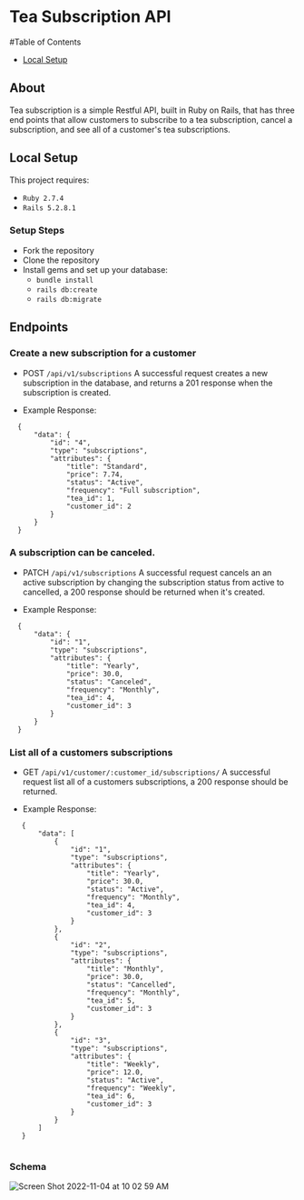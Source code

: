 # Tea Subscription API

#Table of Contents
* [Local Setup](https://github.com/tea-subscription/blob/main/README.md#about)
## About 
Tea subscription is a simple Restful API, built in Ruby on Rails, that has three end points that allow customers to subscribe to a tea subscription, cancel a subscription, and see all of a customer's tea subscriptions. 

## Local Setup 
This project requires:
 * `Ruby 2.7.4`
 * `Rails 5.2.8.1`
 
### Setup Steps
* Fork the repository
* Clone the repository
* Install gems and set up your database:
   * `bundle install`
   * `rails db:create`
   * `rails db:migrate`
   

## Endpoints 
### Create a new subscription for a customer 
* POST `/api/v1/subscriptions`
A successful request creates a new subscription in the database, and returns a 201 response when the subscription is created. 

* Example Response: 
``` 
  {
      "data": {
          "id": "4",
          "type": "subscriptions",
          "attributes": {
              "title": "Standard",
              "price": 7.74,
              "status": "Active",
              "frequency": "Full subscription",
              "tea_id": 1,
              "customer_id": 2
          }
      }
  }
```

### A subscription can be canceled. 
* PATCH `/api/v1/subscriptions`
A successful request cancels an an active subscription by changing the subscription status from active to cancelled, a 200 response should be returned when it's created. 

* Example Response: 

``` 
  {
      "data": {
          "id": "1",
          "type": "subscriptions",
          "attributes": {
              "title": "Yearly",
              "price": 30.0,
              "status": "Canceled",
              "frequency": "Monthly",
              "tea_id": 4,
              "customer_id": 3
          }
      }
  }

```

### List all of a customers subscriptions 
* GET `/api/v1/customer/:customer_id/subscriptions/`
A successful request list all of a customers subscriptions, a 200 response should be returned. 

* Example Response: 
```
   {
       "data": [
           {
               "id": "1",
               "type": "subscriptions",
               "attributes": {
                   "title": "Yearly",
                   "price": 30.0,
                   "status": "Active",
                   "frequency": "Monthly",
                   "tea_id": 4,
                   "customer_id": 3
               }
           },
           {
               "id": "2",
               "type": "subscriptions",
               "attributes": {
                   "title": "Monthly",
                   "price": 30.0,
                   "status": "Cancelled",
                   "frequency": "Monthly",
                   "tea_id": 5,
                   "customer_id": 3
               }
           },
           {
               "id": "3",
               "type": "subscriptions",
               "attributes": {
                   "title": "Weekly",
                   "price": 12.0,
                   "status": "Active",
                   "frequency": "Weekly",
                   "tea_id": 6,
                   "customer_id": 3
               }
           }
       ]
   }
   
```

### Schema 

![Screen Shot 2022-11-04 at 10 02 59 AM](https://user-images.githubusercontent.com/101689311/200021964-3984815d-d741-4543-87b4-c338e0d3da5d.png)




